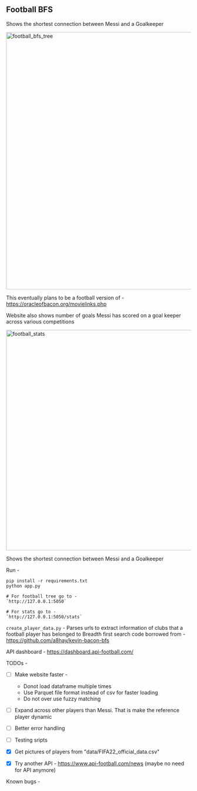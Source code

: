 
## Football BFS


Shows the shortest connection between Messi and a Goalkeeper


<img width="700" alt="football_bfs_tree" src="https://user-images.githubusercontent.com/34306898/208269596-60a03a1c-e8d8-4271-acc6-de035da1d9c4.png">



This eventually plans to be a football version of - https://oracleofbacon.org/movielinks.php



 Website also shows number of goals Messi has scored on a goal keeper across various competitions

<img width="600" alt="football_stats" src="https://user-images.githubusercontent.com/34306898/208269586-0ca92a35-b229-4a95-a81b-1acb636b47df.png">


Shows the shortest connection between Messi and a Goalkeeper

Run -
```
pip install -r requirements.txt
python app.py

# For football tree go to - 
`http://127.0.0.1:5050`

# For stats go to - 
`http://127.0.0.1:5050/stats`
```

`create_player_data.py` - Parses urls to extract information of clubs that a football player has belonged to
Breadth first search code borrowed from - https://github.com/a8hay/kevin-bacon-bfs

API dashboard - https://dashboard.api-football.com/

TODOs -

- [ ] Make website faster - 
    - Donot load dataframe multiple times
    - Use Parquet file format instead of csv for faster loading
    - Do not over use fuzzy matching
- [ ] Expand across other players than Messi. That is make the reference player dynamic 
- [ ] Better error handling 
- [ ] Testing sripts
- [x] Get pictures of players from "data/FIFA22_official_data.csv"
- [x] Try another API - https://www.api-football.com/news (maybe no need for API anymore)


Known bugs -


